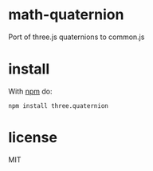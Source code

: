 # math-quaternion

Port of three.js quaternions to common.js

# install

With [npm](https://npmjs.org) do:

```
npm install three.quaternion
```

# license

MIT
